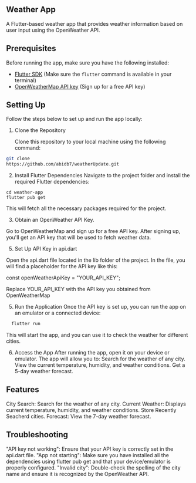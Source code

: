 ## Weather App

   A Flutter-based weather app that provides weather information based on user input using the OpenWeather API.

## Prerequisites

   Before running the app, make sure you have the following installed:

- [Flutter SDK](https://flutter.dev/docs/get-started/install) (Make sure the `flutter` command is available in your terminal)
- [OpenWeatherMap API key](https://openweathermap.org/api) (Sign up for a free API key)

## Setting Up

   Follow the steps below to set up and run the app locally:

1. Clone the Repository

   Clone this repository to your local machine using the following command:

```bash
git clone
https://github.com/abidb7/weatherUpdate.git
```
2. Install Flutter Dependencies
   Navigate to the project folder and install the required Flutter dependencies:

```
cd weather-app
flutter pub get
```
   This will fetch all the necessary packages required for the project.

3. Obtain an OpenWeather API Key.
   
  Go to OpenWeatherMap and sign up for a free API key.
  After signing up, you'll get an API key that will be used to fetch weather data.
 
5. Set Up API Key in api.dart
   
  Open the api.dart file located in the lib folder of the project.
  In the file, you will find a placeholder for the API key like this:
  
  const  openWeatherApiKey = "YOUR_API_KEY";
  
  Replace YOUR_API_KEY with the API key you obtained from OpenWeatherMap

5. Run the Application
   Once the API key is set up, you can run the app on an emulator or a connected device:
  ```bash
    flutter run
  ```
   This will start the app, and you can use it to check the weather for different cities.

6. Access the App
  After running the app, open it on your device or emulator. The app will allow you to:
  Search for the weather of any city.
  View the current temperature, humidity, and weather conditions.
  Get a 5-day weather forecast.

## Features

  City Search: Search for the weather of any city.
  Current Weather: Displays current temperature, humidity, and weather conditions.
  Store Recently Seacherd cities.
  Forecast: View the 7-day weather forecast.

## Troubleshooting

  "API key not working": Ensure that your API key is correctly set in the api.dart file.
  "App not starting": Make sure you have installed all the dependencies using flutter pub get and that your device/emulator is properly configured.
  "Invalid city": Double-check the spelling of the city name and ensure it is recognized by the OpenWeather API.






